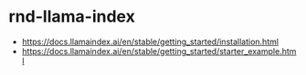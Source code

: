 # rnd-llama-index

- https://docs.llamaindex.ai/en/stable/getting_started/installation.html
- https://docs.llamaindex.ai/en/stable/getting_started/starter_example.html